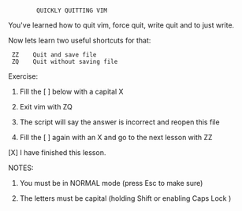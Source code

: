 			QUICKLY QUITTING VIM

You've learned how to quit vim, force quit, write quit and to just write.

Now lets learn two useful shortcuts for that:

     ZZ    Quit and save file
     ZQ    Quit without saving file


Exercise:

  1. Fill the [ ] below with a capital X

  2. Exit vim with  ZQ

  3. The script will say the answer is incorrect and reopen this file

  4. Fill the [ ] again with an  X  and go to the next lesson with  ZZ


[X] I have finished this lesson.


NOTES:

  1. You must be in NORMAL mode (press  Esc  to make sure)

  2. The letters must be capital (holding  Shift  or enabling  Caps Lock )

